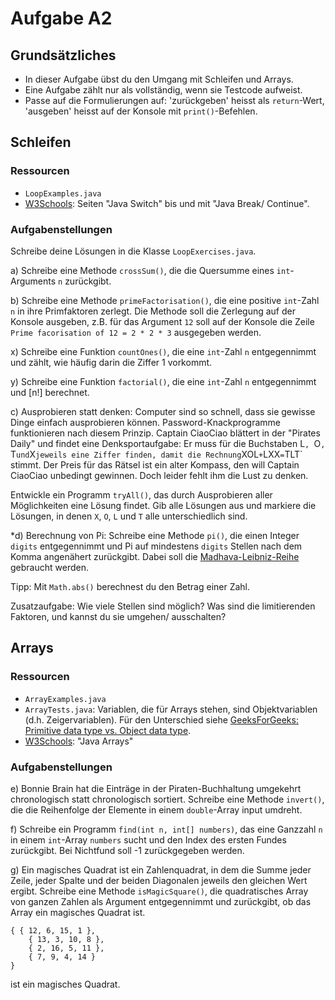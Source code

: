# Aufgabe A2

## Grundsätzliches
- In dieser Aufgabe übst du den Umgang mit Schleifen und Arrays.
- Eine Aufgabe zählt nur als vollständig, wenn sie Testcode aufweist.
- Passe auf die Formulierungen auf: 'zurückgeben' heisst als `return`-Wert, 'ausgeben' heisst auf der Konsole mit `print()`-Befehlen.

## Schleifen

### Ressourcen

- `LoopExamples.java`
- [W3Schools](https://www.w3schools.com/java): Seiten "Java Switch" bis und mit "Java Break/ Continue".

### Aufgabenstellungen

Schreibe deine Lösungen in die Klasse `LoopExercises.java`.

a) Schreibe eine Methode `crossSum()`, die die Quersumme eines `int`-Arguments `n` zurückgibt.

b) Schreibe eine Methode `primeFactorisation()`, die eine positive `int`-Zahl `n` in ihre Primfaktoren zerlegt. Die Methode soll die Zerlegung auf der Konsole ausgeben, z.B. für das Argument `12` soll auf der Konsole die Zeile `Prime facorisation of 12 = 2 * 2 * 3` ausgegeben werden.

x) Schreibe eine Funktion `countOnes()`, die eine `int`-Zahl `n` entgegennimmt und zählt, wie häufig darin die Ziffer 1 vorkommt.

y) Schreibe eine Funktion `factorial()`, die eine `int`-Zahl `n` entgegennimmt und \[n!\] berechnet.

c) Ausprobieren statt denken:
Computer sind so schnell, dass sie gewisse Dinge einfach ausprobieren können. Password-Knackprogramme funktionieren nach diesem Prinzip.
Captain CiaoCiao blättert in der "Pirates Daily" und findet eine Denksportaufgabe: Er muss für die Buchstaben L`, `O`, `T` und `X` jeweils eine Ziffer finden, damit die Rechnung `XOL` + `LXX` = `TLT` stimmt. Der Preis für das Rätsel ist ein alter Kompass, den will Captain CiaoCiao unbedingt gewinnen. Doch leider fehlt ihm die Lust zu denken.

Entwickle ein Programm `tryAll()`, das durch Ausprobieren aller Möglichkeiten eine Lösung findet.
Gib alle Lösungen aus und markiere die Lösungen, in denen `X`, `O`, `L` und `T` alle unterschiedlich sind.

*d) Berechnung von Pi:
Schreibe eine Methode `pi()`, die einen Integer `digits` entgegennimmt und Pi auf mindestens `digits` Stellen nach dem Komma angenähert zurückgibt. Dabei soll die [Madhava-Leibniz-Reihe](https://de.wikipedia.org/wiki/Leibniz-Reihe) gebraucht werden.

Tipp: Mit `Math.abs()` berechnest du den Betrag einer Zahl.

Zusatzaufgabe: Wie viele Stellen sind möglich? Was sind die limitierenden Faktoren, und kannst du sie umgehen/ ausschalten?

## Arrays

### Ressourcen

- `ArrayExamples.java`
- `ArrayTests.java`: Variablen, die für Arrays stehen, sind Objektvariablen (d.h. Zeigervariablen). Für den Unterschied siehe [GeeksForGeeks: Primitive data type vs. Object data type](https://www.geeksforgeeks.org/primitive-data-type-vs-object-data-type-in-java-with-examples/).
- [W3Schools](https://www.w3schools.com/java): "Java Arrays"

### Aufgabenstellungen

e) Bonnie Brain hat die Einträge in der Piraten-Buchhaltung umgekehrt chronologisch statt chronologisch sortiert. 
Schreibe eine Methode `invert()`, die die Reihenfolge der Elemente in einem `double`-Array input umdreht.

f) Schreibe ein Programm `find(int n, int[] numbers)`, das eine Ganzzahl `n` in einem `int`-Array `numbers` sucht und den Index des ersten Fundes zurückgibt. Bei Nichtfund soll -1 zurückgegeben werden.

g) Ein magisches Quadrat ist ein Zahlenquadrat, in dem die Summe jeder Zeile, jeder Spalte und der beiden Diagonalen jeweils den gleichen Wert ergibt. Schreibe eine Methode `isMagicSquare()`, die quadratisches Array von ganzen Zahlen als Argument entgegennimmt und zurückgibt, ob das Array ein magisches Quadrat ist.

```
{ { 12, 6, 15, 1 },
    { 13, 3, 10, 8 },
    { 2, 16, 5, 11 },
    { 7, 9, 4, 14 }
}
```
ist ein magisches Quadrat.
